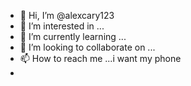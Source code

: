 - 👋 Hi, I’m @alexcary123
- 👀 I’m interested in ...
- 🌱 I’m currently learning ...
- 💞️ I’m looking to collaborate on ...
- 📫 How to reach me ...i want my phone
- 

<!---
alexcary123/alexcary123 is a ✨ special ✨ repository because its `README.md` (this file) appears on your GitHub profile.
You can click the Preview link to take a look at your changes.
--->
